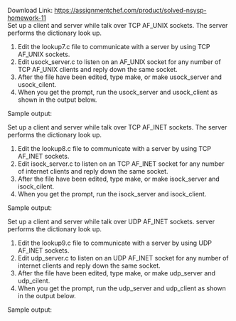 Download Link: https://assignmentchef.com/product/solved-nsysp-homework-11
<br>
Set up a client and server while talk over TCP AF_UNIX sockets. The server performs the dictionary look up.




<ol>

 <li>Edit the lookup7.c file to communicate with a server by using TCP AF_UNIX sockets.</li>

 <li>Edit usock_server.c to listen on an AF_UNIX socket for any number of TCP AF_UNIX clients and reply down the same socket.</li>

 <li>After the file have been edited, type make, or make usock_server and usock_cilent.</li>

 <li>When you get the prompt, run the usock_server and usock_client as shown in the output below.</li>

</ol>




Sample output:







Set up a client and server while talk over TCP AF_INET sockets. The server performs the dictionary look up.




<ol>

 <li>Edit the lookup8.c file to communicate with a server by using TCP AF_INET sockets.</li>

 <li>Edit isock_server.c to listen on an TCP AF_INET socket for any number of internet clients and reply down the same socket.</li>

 <li>After the file have been edited, type make, or make isock_server and isock_cilent.</li>

 <li>When you get the prompt, run the isock_server and isock_client.</li>

</ol>




Sample output:







Set up a client and server while talk over UDP AF_INET sockets. server performs the dictionary look up.




<ol>

 <li>Edit the lookup9.c file to communicate with a server by using UDP AF_INET sockets.</li>

 <li>Edit udp_server.c to listen on an UDP AF_INET socket for any number of internet clients and reply down the same socket.</li>

 <li>After the file have been edited, type make, or make udp_server and udp_cilent.</li>

 <li>When you get the prompt, run the udp_server and udp_client as shown in the output below.</li>

</ol>




Sample output:





